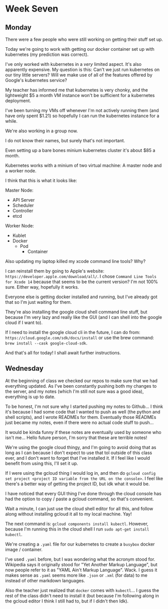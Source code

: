 # Week Seven

## Monday

There were a few people who were still working on getting their stuff set up.

Today we're going to work with getting our docker container set up with kubernetes (my prediction was correct).

I've only worked with kubernetes in a *very* limited aspect. It's also apparently expensive. My question is this: Can't we just run kubernetes on our tiny little servers? Will we make use of all of the features offered by Google's kubernetes service?

My teacher has informed me that kubernetes is very chonky, and the lightweight $5 a month VM instance won't be sufficient for a kubernetes deployment.

I've been turning my VMs off whenever I'm not actively running them (and have only spent $1.21) so hopefully I can run the kubernetes instance for a while.

We're also working in a group now.

I do not know their names, but surely that's not important.

Even setting up a bare bones minium kubernetes cluster it's about $85 a month.

Kubernetes works with a minium of two virtual machine: A master node and a worker node.

I think that this is what it looks like:

Master Node:

- API Server
- Scheduler
- Controller
- etcd

Worker Node:

- Kublet
- Docker
  - Pod
    - Container

Also updating my laptop killed my xcode command line tools? Why?

I can reinstall them by going to Apple's website: `https://developer.apple.com/download/all/`. I chose `Command Line Tools for Xcode 14` because that seems to be the current version? I'm not 100% sure. Either way, hopefully it works.

Everyone else is getting docker installed and running, but I've already got that so I'm just waiting for them.

They're also installing the google cloud shell command line stuff, but because I'm very lazy and really like the GUI (and I can shell into the google cloud if I want to).

If I need to install the google cloud cli in the future, I can do from: `https://cloud.google.com/sdk/docs/install` or use the brew command: `brew install --cask google-cloud-sdk`.

And that's all for today! I shall await further instructions.

## Wednesday

At the beginning of class we checked our repos to make sure that we had everything updated. As I've been constantly pushing both my changes to the server, and my notes (which I'm still not sure was a good idea), everything is up to date.

To be honest, I'm not sure why I started pushing my notes to Github... I think it's because I had some code that I wanted to push as well (the python and shell scripts), and I wrote READMEs for them. Eventually those READMEs just became my notes, even if there were no actual code stuff to push...

It would be kinda funny if these notes are eventually used by someone who isn't me... Hello future person, I'm sorry that these are terrible notes!

We're using the google cloud thingy, and I'm going to avoid doing that as long as I can because I don't expect to use that tol outside of this class ever, and I don't want to forget that I've installed it. If I feel like I would benefit from using this, I'll set it up.

If I were using the gcloud thing I would log in, and then do `gcloud config set project <project ID variable from the URL on the console>`. I feel like there's a better way of getting the project ID, but idk what it would be.

I have noticed that every GUI thing I've done through the cloud console has had the option to copy / paste a gcloud command, so that's convenient.

Wait a minute, I can just use the cloud shell editor for all this, and follow along without installing gcloud it all to my local machine. Yay!

The next command is: `gcloud components install kubectl`. However, because I'm running this in the cloud shell I run `sudo apt-get install kubectl`.

We're creating a `.yaml` file for our kubernetes to create a `busybox` docker image / container.

I've used `.yaml` before, but I was wondering what the acronym stood for. Wikipedia says it originally stood for "Yet Another Markup Language", but now people refer to it as "YAML Ain't Markup Language". Wack. I guess it makes sense as `.yaml` seems more like `.json` or `.xml` (for data) to me instead of other markdown languages.

Also the teacher just realized that `docker` comes with `kubectl`... I guess the rest of the class didn't need to install it (but because I'm following along in the gcloud editor I think I still had to, but if I didn't then Idk).

